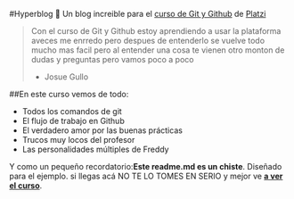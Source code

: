 #Hyperblog 💙
Un blog increible para el [ curso de Git y Github](https://platzi.com/cursos/git-github/ " curso de Git y Github") de [Platzi](https://platzi.com/ "Platzi")
> Con el curso de Git y Github estoy aprendiendo a usar la plataforma aveces me enrredo pero despues de entenderlo se vuelve todo mucho mas facil pero al entender una cosa te vienen otro monton de dudas y preguntas pero vamos poco a poco
> - Josue Gullo

##En este curso vemos de todo:
* Todos los comandos de git
* El flujo de trabajo en Github
* El verdadero amor por las buenas prácticas
* Trucos muy locos del profesor
* Las personalidades múltiples de Freddy

Y como un pequeño recordatorio:**Este readme.md es un chiste**. Diseñado para el ejemplo. si llegas acá NO TE LO TOMES EN SERIO y mejor ve [**a ver el curso**](https://platzi.com/cursos/git-github/ "a ver el curso").
